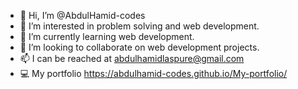 - 👋 Hi, I’m @AbdulHamid-codes
- 👀 I’m interested in problem solving and web development. 
- 🌱 I’m currently learning web development. 
- 💞️ I’m looking to collaborate on web development projects.
- 📫 I can be reached at abdulhamidlaspure@gmail.com
- 💻 My portfolio https://abdulhamid-codes.github.io/My-portfolio/

<!---
AbdulHamid-codes/AbdulHamid-codes is a ✨ special ✨ repository because its `README.md` (this file) appears on your GitHub profile.
You can click the Preview link to take a look at your changes.
--->
